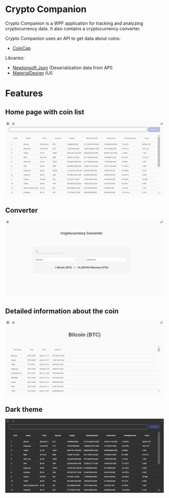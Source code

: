 # Crypto Companion

Crypto Companion is a WPF application for tracking and analyzing cryptocurrency data. It also contains a cryptocurrency converter.

Crypto Companion uses an API to get data about coins:
- [CoinCap](https://docs.coincap.io/)

Libraries:
- [Newtonsoft.Json](https://github.com/JamesNK/Newtonsoft.Json) (Deserialization data from API)
- [MaterialDesign](https://github.com/MaterialDesignInXAML/MaterialDesignInXamlToolkit) (UI)

# Features

## Home page with coin list
![](https://github.com/mrkotbest/WpfCryptoCompanion/blob/master/docs/home.png?raw=true)

## Converter
![](https://github.com/mrkotbest/WpfCryptoCompanion/blob/master/docs/converter.png?raw=true)

## Detailed information about the coin
![](https://github.com/mrkotbest/WpfCryptoCompanion/blob/master/docs/details.png?raw=true)

## Dark theme
![](https://github.com/mrkotbest/WpfCryptoCompanion/blob/master/docs/dark.png?raw=true)
